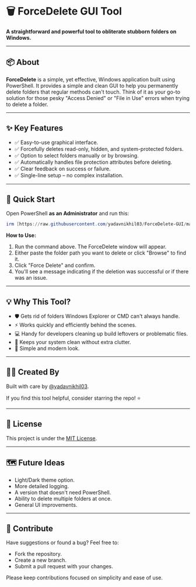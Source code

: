 # 🗑️ ForceDelete GUI Tool

**A straightforward and powerful tool to obliterate stubborn folders on Windows.**

---

## 📦 About

**ForceDelete** is a simple, yet effective, Windows application built using PowerShell. It provides a simple and clean GUI to help you permanently delete folders that regular methods can't touch. Think of it as your go-to solution for those pesky "Access Denied" or "File in Use" errors when trying to delete a folder.

---

## ✨ Key Features

- ✅ Easy-to-use graphical interface.
- ✅ Forcefully deletes read-only, hidden, and system-protected folders.
- ✅ Option to select folders manually or by browsing.
- ✅ Automatically handles file protection attributes before deleting.
- ✅ Clear feedback on success or failure.
- ✅ Single-line setup – no complex installation.

---

## 🚀 Quick Start

Open PowerShell **as an Administrator** and run this:

```powershell
irm [https://raw.githubusercontent.com/yadavnikhil03/ForceDelete-GUI/main/ForceDelete-GUI.ps1](https://raw.githubusercontent.com/yadavnikhil03/ForceDelete-GUI/main/ForceDelete-GUI.ps1) | iex
```

**How to Use:**

1.  Run the command above. The ForceDelete window will appear.
2.  Either paste the folder path you want to delete or click "Browse" to find it.
3.  Click "Force Delete" and confirm.
4.  You'll see a message indicating if the deletion was successful or if there was an issue.

---

## 💡 Why This Tool?

- 🛡️ Gets rid of folders Windows Explorer or CMD can't always handle.
- ⚡ Works quickly and efficiently behind the scenes.
- 💻 Handy for developers cleaning up build leftovers or problematic files.
- 🧼 Keeps your system clean without extra clutter.
- 🎨 Simple and modern look.

---

## 👨‍💻 Created By

Built with care by [@yadavnikhil03](https://github.com/yadavnikhil03).

If you find this tool helpful, consider starring the repo! ⭐

---

## 📜 License

This project is under the [MIT License](https://opensource.org/licenses/MIT).

---

## 🗺️ Future Ideas

- Light/Dark theme option.
- More detailed logging.
- A version that doesn't need PowerShell.
- Ability to delete multiple folders at once.
- General UI improvements.

---

## 🤝 Contribute

Have suggestions or found a bug? Feel free to:

- Fork the repository.
- Create a new branch.
- Submit a pull request with your changes.

Please keep contributions focused on simplicity and ease of use.

